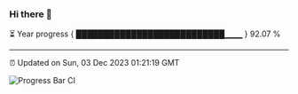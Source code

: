 ### Hi there 👋

⏳ Year progress { ███████████████████████████▁▁▁ } 92.07 %

---

⏰ Updated on Sun, 03 Dec 2023 01:21:19 GMT

![Progress Bar CI](https://github.com/ZhaoGui/ZhaoGui/workflows/Progress%20Bar%20CI/badge.svg)
